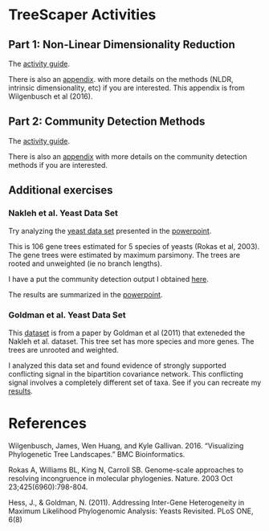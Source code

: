 # TreeScaper Activities

## Part 1: Non-Linear Dimensionality Reduction

The [activity guide](https://github.com/ssb2017/treescaper/blob/master/activities/NLDR.pdf).

There is also an [appendix](https://github.com/ssb2017/treescaper/blob/master/docs/appendix_nldr.pdf).
with more details on the methods (NLDR, intrinsic dimensionality, etc) if you are interested. This appendix is from Wilgenbusch et al (2016).

## Part 2: Community Detection Methods

The [activity guide](https://github.com/ssb2017/treescaper/blob/master/activities/community_detection.pdf).

There is also an [appendix](https://github.com/ssb2017/treescaper/blob/master/docs/appendix_comunity_detection.pdf) 
with more details on the community detection methods if you are interested. 

## Additional exercises

### Nakleh et al. Yeast Data Set

Try analyzing the [yeast data set](https://github.com/ssb2017/treescaper/blob/master/data/nakleh.nex)
presented in the [powerpoint](https://github.com/ssb2017/treescaper/blob/master/docs/treescaper_workshop_powerpoint.pdf).

This is 106 gene trees estimated for 5 species of yeasts (Rokas et al, 2003).  The gene trees were estimated by
maximum parsimony. The trees are rooted and unweighted (ie no branch lengths).

I have a put the community detection output I obtained [here](https://github.com/ssb2017/treescaper/blob/master/data/nakleh_output_files).

The results are summarized in the [powerpoint](https://github.com/ssb2017/treescaper/blob/master/docs/treescaper_workshop_powerpoint.pdf).

### Goldman et al. Yeast Data Set

This [dataset](https://github.com/ssb2017/treescaper/blob/master/data/goldman_yeast.nex)
is from a paper by Goldman et al (2011)  that exteneded the Nakleh et al. dataset.  This tree set has more species and more genes.
The trees are unrooted and weighted.

I analyzed this data set and found evidence of strongly supported conflicting signal
in the bipartition covariance network.  This conflicting signal involves a completely different set of taxa.
See if you can recreate my [results](https://github.com/ssb2017/treescaper/blob/master/data/goldman_yeat_output_files).


# References

Wilgenbusch, James, Wen Huang, and Kyle Gallivan. 2016. “Visualizing Phylogenetic Tree Landscapes.”
BMC Bioinformatics.

Rokas A, Williams BL, King N, Carroll SB. Genome-scale approaches to resolving incongruence in molecular phylogenies. Nature. 2003 Oct 23;425(6960):798-804.

Hess, J., & Goldman, N. (2011). Addressing Inter-Gene Heterogeneity in Maximum Likelihood Phylogenomic Analysis: Yeasts Revisited. PLoS ONE, 6(8)

